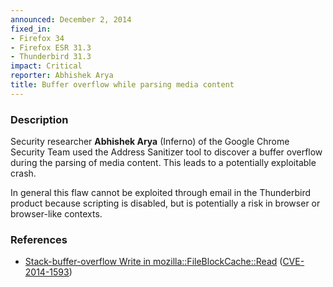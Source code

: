 ```yaml
---
announced: December 2, 2014
fixed_in:
- Firefox 34
- Firefox ESR 31.3
- Thunderbird 31.3
impact: Critical
reporter: Abhishek Arya
title: Buffer overflow while parsing media content
---
```


<h3>Description</h3>

<p>Security researcher <strong>Abhishek Arya</strong> (Inferno) of the Google
Chrome Security Team used the Address Sanitizer tool to discover a buffer
overflow during the parsing of media content. This leads to a potentially
exploitable crash.
</p>

<p class="note">In general this flaw cannot be exploited through email in the
Thunderbird product because scripting is disabled, but is potentially a risk in
browser or browser-like contexts.</p>

<h3>References</h3>

<ul>
  <li><a href="https://bugzilla.mozilla.org/show_bug.cgi?id=1085175">
        Stack-buffer-overflow Write in mozilla::FileBlockCache::Read</a>
(<a href="http://cve.mitre.org/cgi-bin/cvename.cgi?name=CVE-2014-1593"
class="ex-ref">CVE-2014-1593</a>)</li>
</ul>



